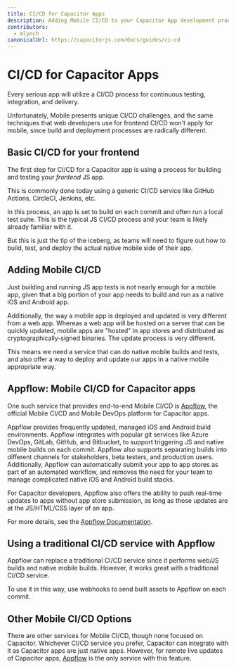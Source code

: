 ```yaml
---
title: CI/CD for Capacitor Apps
description: Adding Mobile CI/CD to your Capacitor App development process
contributors:
  - mlynch
canonicalUrl: https://capacitorjs.com/docs/guides/ci-cd
---
```


# CI/CD for Capacitor Apps

Every serious app will utilize a CI/CD process for continuous testing, integration, and delivery.

Unfortunately, Mobile presents unique CI/CD challenges, and the same techniques that web developers use for frontend CI/CD won't apply for mobile, since build and deployment processes are radically different.

## Basic CI/CD for your frontend

The first step for CI/CD for a Capacitor app is using a process for building and testing your _frontend_ JS app.

This is commonly done today using a generic CI/CD service like GitHub Actions, CircleCI, Jenkins, etc.

In this process, an app is set to build on each commit and often run a local test suite. This is the typical JS CI/CD process and your team is likely already familiar with it.

But this is just the tip of the iceberg, as teams will need to figure out how to build, test, and deploy the actual native mobile side of their app.

## Adding Mobile CI/CD

Just building and running JS app tests is not nearly enough for a mobile app, given that a big portion of your app needs to build and run as a native iOS and Android app.

Additionally, the way a mobile app is deployed and updated is very different from a web app. Whereas a web app will be hosted on a server that can be quickly updated, mobile apps are "hosted" in app stores and distributed as cryptographically-signed binaries. The update process is very different.

This means we need a service that can do native mobile builds and tests, and also offer a way to deploy and update our apps in a native mobile appropriate way.

## Appflow: Mobile CI/CD for Capacitor apps

One such service that provides end-to-end Mobile CI/CD is [Appflow](https://ionic.io/appflow), the official Mobile CI/CD and Mobile DevOps platform for Capacitor apps.

Appflow provides frequently updated, managed iOS and Android build environments. Appflow integrates with popular git services like Azure DevOps, GitLab, GitHub, and Bitbucket, to support triggering JS and native mobile builds on each commit. Appflow also supports separating builds into different channels for stakeholders, beta testers, and production users. Additionally, Appflow can automatically submit your app to app stores as part of an automated workflow, and removes the need for your team to manage complicated native iOS and Android build stacks.

For Capacitor developers, Appflow also offers the ability to push real-time updates to apps without app store submission, as long as those updates are at the JS/HTML/CSS layer of an app.

For more details, see the [Appflow Documentation](https://ionicframework.com/docs/appflow).

## Using a traditional CI/CD service with Appflow

Appflow can replace a traditional CI/CD service since it performs web/JS builds and native mobile builds. However, it works great with a traditional CI/CD service.

To use it in this way, use webhooks to send built assets to Appflow on each commit.

## Other Mobile CI/CD Options

There are other services for Mobile CI/CD, though none focused on Capacitor. Whichever CI/CD service you prefer, Capacitor can integrate with it as Capacitor apps are just native apps. However, for remote live updates of Capacitor apps, [Appflow](https://ionic.io/appflow) is the only service with this feature.
